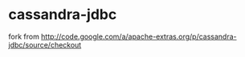 cassandra-jdbc
==============

fork from http://code.google.com/a/apache-extras.org/p/cassandra-jdbc/source/checkout